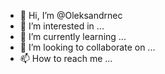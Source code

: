 - 👋 Hi, I’m @Oleksandrnec
- 👀 I’m interested in ...
- 🌱 I’m currently learning ...
- 💞️ I’m looking to collaborate on ...
- 📫 How to reach me ...

<!---
Oleksandrnec/Oleksandrnec is a ✨ special ✨ repository because its `README.md` (this file) appears on your GitHub profile.
You can click the Preview link to take a look at your changes.
--->
